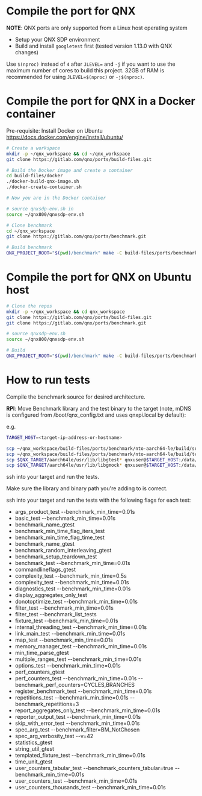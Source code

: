 # Compile the port for QNX

**NOTE**: QNX ports are only supported from a Linux host operating system

- Setup your QNX SDP environment
- Build and install `googletest` first (tested version 1.13.0 with QNX changes)

Use `$(nproc)` instead of `4` after `JLEVEL=` and `-j` if you want to use the maximum number of cores to build this project.
32GB of RAM is recommended for using `JLEVEL=$(nproc)` or `-j$(nproc)`.

# Compile the port for QNX in a Docker container

Pre-requisite: Install Docker on Ubuntu https://docs.docker.com/engine/install/ubuntu/
```bash
# Create a workspace
mkdir -p ~/qnx_workspace && cd ~/qnx_workspace
git clone https://gitlab.com/qnx/ports/build-files.git

# Build the Docker image and create a container
cd build-files/docker
./docker-build-qnx-image.sh
./docker-create-container.sh

# Now you are in the Docker container

# source qnxsdp-env.sh in
source ~/qnx800/qnxsdp-env.sh

# Clone benchmark
cd ~/qnx_workspace
git clone https://gitlab.com/qnx/ports/benchmark.git

# Build benchmark
QNX_PROJECT_ROOT="$(pwd)/benchmark" make -C build-files/ports/benchmark JLEVEL=4 install
```

# Compile the port for QNX on Ubuntu host
```bash
# Clone the repos
mkdir -p ~/qnx_workspace && cd qnx_workspace
git clone https://gitlab.com/qnx/ports/build-files.git
git clone https://gitlab.com/qnx/ports/benchmark.git

# source qnxsdp-env.sh
source ~/qnx800/qnxsdp-env.sh

# Build
QNX_PROJECT_ROOT="$(pwd)/benchmark" make -C build-files/ports/benchmark JLEVEL=4 install
```

# How to run tests


Compile the benchmark source for desired architecture.

**RPI**: Move Benchmark library and the test binary to the target (note, mDNS
is configured from /boot/qnx_config.txt and uses qnxpi.local by default):

e.g.
```bash
TARGET_HOST=<target-ip-address-or-hostname>

scp ~/qnx_workspace/build-files/ports/benchmark/nto-aarch64-le/build/src/libbenchmark* qnxuser@$TARGET_HOST:/data/home/qnxuser/lib
scp ~/qnx_workspace/build-files/ports/benchmark/nto-aarch64-le/build/test/*test qnxuser@$TARGET_HOST:/data/home/qnxuser/bin
scp $QNX_TARGET/aarch64le/usr/lib/libgtest* qnxuser@$TARGET_HOST:/data/home/qnxuser/lib
scp $QNX_TARGET/aarch64le/usr/lib/libgmock* qnxuser@$TARGET_HOST:/data/home/qnxuser/lib
```

ssh into your target and run the tests.

Make sure the library and binary path you're adding to is correct.

ssh into your target and run the tests with the following flags for each test:

- args_product_test --benchmark_min_time=0.01s
- basic_test --benchmark_min_time=0.01s
- benchmark_name_gtest
- benchmark_min_time_flag_iters_test
- benchmark_min_time_flag_time_test
- benchmark_name_gtest
- benchmark_random_interleaving_gtest
- benchmark_setup_teardown_test
- benchmark_test --benchmark_min_time=0.01s
- commandlineflags_gtest
- complexity_test --benchmark_min_time=0.5s
- complexity_test --benchmark_min_time=0.01s
- diagnostics_test --benchmark_min_time=0.01s
- display_aggregates_only_test
- donotoptimize_test --benchmark_min_time=0.01s
- filter_test --benchmark_min_time=0.01s
- filter_test --benchmark_list_tests
- fixture_test --benchmark_min_time=0.01s
- internal_threading_test --benchmark_min_time=0.01s
- link_main_test --benchmark_min_time=0.01s
- map_test --benchmark_min_time=0.01s
- memory_manager_test --benchmark_min_time=0.01s
- min_time_parse_gtest
- multiple_ranges_test --benchmark_min_time=0.01s
- options_test --benchmark_min_time=0.01s
- perf_counters_gtest
- perf_counters_test --benchmark_min_time=0.01s --benchmark_perf_counters=CYCLES,BRANCHES
- register_benchmark_test --benchmark_min_time=0.01s
- repetitions_test --benchmark_min_time=0.01s --benchmark_repetitions=3
- report_aggregates_only_test --benchmark_min_time=0.01s
- reporter_output_test --benchmark_min_time=0.01s
- skip_with_error_test --benchmark_min_time=0.01s
- spec_arg_test --benchmark_filter=BM_NotChosen
- spec_arg_verbosity_test --v=42
- statistics_gtest
- string_util_gtest
- templated_fixture_test --benchmark_min_time=0.01s
- time_unit_gtest
- user_counters_tabular_test --benchmark_counters_tabular=true --benchmark_min_time=0.01s
- user_counters_test --benchmark_min_time=0.01s
- user_counters_thousands_test --benchmark_min_time=0.01s
